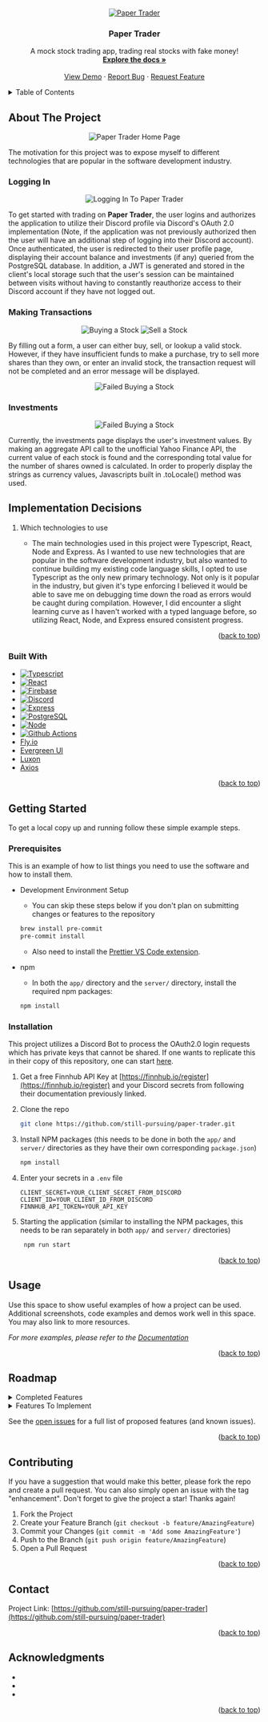 <!-- Improved compatibility of back to top link: See: https://github.com/othneildrew/Best-README-Template/pull/73 -->

<a name="readme-top"></a>

<!--
*** Thanks for checking out the Best-README-Template. If you have a suggestion
*** that would make this better, please fork the repo and create a pull request
*** or simply open an issue with the tag "enhancement".
*** Don't forget to give the project a star!
*** Thanks again! Now go create something AMAZING! :D
-->

<!-- PROJECT SHIELDS -->
<!--
*** I'm using markdown "reference style" links for readability.
*** Reference links are enclosed in brackets [ ] instead of parentheses ( ).
*** See the bottom of this document for the declaration of the reference variables
*** for contributors-url, forks-url, etc. This is an optional, concise syntax you may use.
*** https://www.markdownguide.org/basic-syntax/#reference-style-links
-->

<!-- PROJECT LOGO -->
<br />
<div align="center">
  <a href="https://github.com/still-pursuing/paper-trader">
    <img src="images/logo.png" alt="Paper Trader" width="auto" height="auto">
  </a>

<h3 align="center">Paper Trader</h3>

  <p align="center">
    A mock stock trading app, trading real stocks with fake money!
    <br />
    <a href="https://github.com/still-pursuing/paper-trader"><strong>Explore the docs »</strong></a>
    <br />
    <br />
    <a href="https://paper-trader-182a4.web.app/">View Demo</a>
    ·
    <a href="https://github.com/still-pursuing/paper-trader/issues">Report Bug</a>
    ·
    <a href="https://github.com/still-pursuing/paper-trader/issues">Request Feature</a>
  </p>
</div>

<!-- TABLE OF CONTENTS -->
<details>
  <summary>Table of Contents</summary>
  <ol>
    <li>
      <a href="#about-the-project">About The Project</a>
      <ul>
        <li><a href="#built-with">Built With</a></li>
      </ul>
    </li>
    <li>
      <a href="#getting-started">Getting Started</a>
      <ul>
        <li><a href="#prerequisites">Prerequisites</a></li>
        <li><a href="#installation">Installation</a></li>
      </ul>
    </li>
    <li><a href="#usage">Usage</a></li>
    <li><a href="#roadmap">Roadmap</a></li>
    <li><a href="#contributing">Contributing</a></li>
    <li><a href="#license">License</a></li>
    <li><a href="#contact">Contact</a></li>
    <li><a href="#acknowledgments">Acknowledgments</a></li>
  </ol>
</details>

<!-- ABOUT THE PROJECT -->

## About The Project

<p align="center"><img src="images/homepage.png" alt="Paper Trader Home Page"></p>

The motivation for this project was to expose myself to different technologies that are popular in the software development industry.

### Logging In

<p align="center"><img src="images/logging-in.gif" alt="Logging In To Paper Trader"></p>

To get started with trading on **Paper Trader**, the user logins and authorizes the application to utilize their Discord profile via Discord's OAuth 2.0 implementation (Note, if the application was not previously authorized then the user will have an additional step of logging into their Discord account). Once authenticated, the user is redirected to their user profile page, displaying their account balance and investments (if any) queried from the PostgreSQL database. In addition, a JWT is generated and stored in the client's local storage such that the user's session can be maintained between visits without having to constantly reauthorize access to their Discord account if they have not logged out.

### Making Transactions

<p align="center">
<img src="images/buy-transaction.gif" alt="Buying a Stock">
<img src="images/sell-transaction.gif" alt="Sell a Stock">
</p>

By filling out a form, a user can either buy, sell, or lookup a valid stock. However, if they have insufficient funds to make a purchase, try to sell more shares than they own, or enter an invalid stock, the transaction request will not be completed and an error message will be displayed.

<p align="center">
<img src="images/buy-transaction-failed.gif" alt="Failed Buying a Stock">
</p>

### Investments

<p align="center">
<img src="images/investments-page.png" alt="Failed Buying a Stock">
</p>
Currently, the investments page displays the user's investment values. By making an aggregate API call to the unofficial Yahoo Finance API, the current value of each stock is found and the corresponding total value for the number of shares owned is calculated. In order to properly display the strings as currency values, Javascripts built in .toLocale() method was used.

## Implementation Decisions

1. Which technologies to use

   - The main technologies used in this project were Typescript, React, Node and Express. As I wanted to use new technologies that are popular in the software development industry, but also wanted to continue building my existing code language skills, I opted to use Typescript as the only new primary technology. Not only is it popular in the industry, but given it's type enforcing I believed it would be able to save me on debugging time down the road as errors would be caught during compilation. However, I did encounter a slight learning curve as I haven't worked with a typed language before, so utilizing React, Node, and Express ensured consistent progress.

<p align="right">(<a href="#readme-top">back to top</a>)</p>

### Built With

- [![Typescript][typescript]][typescript-url]
- [![React][react.js]][react-url]
- [![Firebase][firebase]][firebase-url]
- [![Discord][discord]][discord-url]
- [![Express][express]][express-url]
- [![PostgreSQL][postgresql]][postgresql-url]
- [![Node][node.js]][node-url]
- [![Github Actions][github-actions]][github-actions-url]
- [Fly.io](https://fly.io/)
- [Evergreen UI](https://evergreen.segment.com/)
- [Luxon](https://moment.github.io/luxon/#/?id=luxon)
- [Axios](https://axios-http.com/)

<p align="right">(<a href="#readme-top">back to top</a>)</p>

<!-- GETTING STARTED -->

## Getting Started

To get a local copy up and running follow these simple example steps.

### Prerequisites

This is an example of how to list things you need to use the software and how to install them.

- Development Environment Setup

  - You can skip these steps below if you don't plan on submitting changes or features to the repository

  ```sh
  brew install pre-commit
  pre-commit install
  ```

  - Also need to install the [Prettier VS Code extension](https://marketplace.visualstudio.com/items?itemName=esbenp.prettier-vscode).

- npm
  - In both the `app/` directory and the `server/` directory, install the required npm packages:
  ```sh
  npm install
  ```

### Installation

This project utilizes a Discord Bot to process the OAuth2.0 login requests which has private keys that cannot be shared. If one wants to replicate this in their copy of this repository, one can start [here](https://discordjs.guide/oauth2/#a-quick-example).

1. Get a free Finnhub API Key at [https://finnhub.io/register](https://finnhub.io/register) and your Discord secrets from following their documentation previously linked.
2. Clone the repo
   ```sh
   git clone https://github.com/still-pursuing/paper-trader.git
   ```
3. Install NPM packages (this needs to be done in both the `app/` and `server/` directories as they have their own corresponding `package.json`)
   ```sh
   npm install
   ```
4. Enter your secrets in a `.env` file

   ```env
   CLIENT_SECRET=YOUR_CLIENT_SECRET_FROM_DISCORD
   CLIENT_ID=YOUR_CLIENT_ID_FROM_DISCORD
   FINNHUB_API_TOKEN=YOUR_API_KEY
   ```

5. Starting the application (similar to installing the NPM packages, this needs to be ran separately in both `app/` and `server/` directories)

   ```sh
    npm run start
   ```

<p align="right">(<a href="#readme-top">back to top</a>)</p>

<!-- USAGE EXAMPLES -->

## Usage

Use this space to show useful examples of how a project can be used. Additional screenshots, code examples and demos work well in this space. You may also link to more resources.

_For more examples, please refer to the [Documentation](https://example.com)_

<p align="right">(<a href="#readme-top">back to top</a>)</p>

<!-- ROADMAP -->

## Roadmap

<details>
<summary> Completed Features </summary>

- [x] Start a CI/CD Pipeline
  - [x] Utilize Github Actions to deploy on main branch merge to Firebase
  - [x] Utilize Github Actions to deploy on main branch merge to Fly.io
- [x] Create basic structure for frontend
  - [x] Add a navbar
  - [x] Start structure for pages (splash, profile, login, not found, etc.)
- [x] Create a User Account system
  - [x] Create login feature
  - [x] Integrate Discord OAuth
  - [x] Maintain user sessions
  - [x] Create logout feature
- [x] Add ability to purchase stocks based on NYSE
  - [x] Pick a Stock API (Finnhub)
  - [x] Add a form for user to make transaction requests
  - [x] Add routes for corresponding form requests
- [x] Display transaction details after successful requests
  - [x] Add a redirect page from transaction form
  - [x] Display transaction details
- [x] Display summary of recent transaction activity
  - [x] Show transaction information in a table on home page
- [x] Display a user's investments and their current portfolio value

  - [x] Utilize another Stock API with a greater rate limit (Unofficial Yahoo Finance API)
  - [x] Calculate total value and current owned shares of investments for a user
  - [x] Display investments in a table and the user's portfolio's total value

</details>

<details>
<summary>Features To Implement</summary>

- [ ] Add a table for user's recent activity
- [ ] Add tests
- [ ] Add a column for a share's average cost basis
- [ ] Add a Gain/Loss calculation
- [ ] Add a chart showing portfolio value trend
- [ ] Limit trading times based on market open/close times
</details>

See the [open issues](https://github.com/github_username/repo_name/issues) for a full list of proposed features (and known issues).

<p align="right">(<a href="#readme-top">back to top</a>)</p>

<!-- CONTRIBUTING -->

## Contributing

If you have a suggestion that would make this better, please fork the repo and create a pull request. You can also simply open an issue with the tag "enhancement".
Don't forget to give the project a star! Thanks again!

1. Fork the Project
2. Create your Feature Branch (`git checkout -b feature/AmazingFeature`)
3. Commit your Changes (`git commit -m 'Add some AmazingFeature'`)
4. Push to the Branch (`git push origin feature/AmazingFeature`)
5. Open a Pull Request

<p align="right">(<a href="#readme-top">back to top</a>)</p>

<!-- CONTACT -->

## Contact

Project Link: [https://github.com/still-pursuing/paper-trader](https://github.com/still-pursuing/paper-trader)

<p align="right">(<a href="#readme-top">back to top</a>)</p>

<!-- ACKNOWLEDGMENTS -->

## Acknowledgments

- []()
- []()
- []()

<p align="right">(<a href="#readme-top">back to top</a>)</p>

<!-- MARKDOWN LINKS & IMAGES -->
<!-- https://www.markdownguide.org/basic-syntax/#reference-style-links -->

[product-screenshot]: images/screenshot.png
[typescript]: https://img.shields.io/badge/typescript-%23007ACC.svg?style=for-the-badge&logo=typescript&logoColor=white
[typescript-url]: https://nextjs.org/
[react.js]: https://img.shields.io/badge/React-20232A?style=for-the-badge&logo=react&logoColor=61DAFB
[react-url]: https://reactjs.org/
[node.js]: https://img.shields.io/badge/node.js-6DA55F?style=for-the-badge&logo=node.js&logoColor=white
[node-url]: https://nodejs.org/en/
[discord]: https://img.shields.io/badge/Discord-%235865F2.svg?style=for-the-badge&logo=discord&logoColor=white
[discord-url]: https://discord.com/
[postgresql]: https://img.shields.io/badge/postgres-%23316192.svg?style=for-the-badge&logo=postgresql&logoColor=white
[postgresql-url]: https://www.postgresql.org/
[firebase]: https://img.shields.io/badge/firebase-%23039BE5.svg?style=for-the-badge&logo=firebase
[firebase-url]: https://firebase.google.com/
[express]: https://img.shields.io/badge/express.js-%23404d59.svg?style=for-the-badge&logo=express&logoColor=%2361DAFB
[express-url]: https://expressjs.com/
[github-actions]: https://img.shields.io/badge/github%20actions-%232671E5.svg?style=for-the-badge&logo=githubactions&logoColor=white
[github-actions-url]: https://docs.github.com/en/actions
